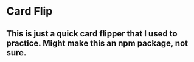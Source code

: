# Card Flip

## This is just a quick card flipper that I used to practice. Might make this an npm package, not sure.
